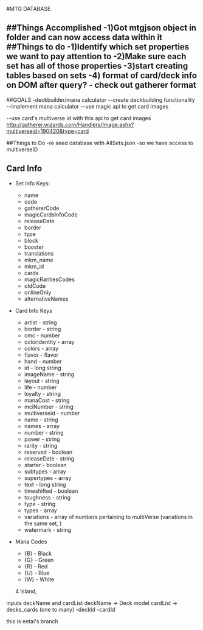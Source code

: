#MTG DATABASE

##Things Accomplished
-1)Got mtgjson object in folder and can now access data within it
##Things to do
-1)Identify which set properties we want to pay attention to
-2)Make sure each set has all of those properties
-3)start creating tables based on sets
-4) format of card/deck info on DOM after query? - check out gatherer format
-

##GOALS
-deckbuilder/mana calculator
--create deckbuilding functionality
--implement mana calculator
--use magic api to get card images

--use card's multiverse id with this api to get card images
http://gatherer.wizards.com/Handlers/Image.ashx?multiverseid=190420&type=card


##Things to Do
-re seed database with AllSets.json
    -so we have access to multiverseID

## Card Info
* Set Info Keys:
    * name
    * code
    * gathererCode
    * magicCardsInfoCode
    * releaseDate
    * border
    * type
    * block
    * booster
    * translations
    * mkm_name
    * mkm_id
    * cards
    * magicRaritiesCodes
    * oldCode
    * onlineOnly
    * alternativeNames

* Card Info Keys
    * artist - string
    * border - string
    * cmc - number
    * colorIdentity - array 
    * colors - array
    * flavor - flavor
    * hand - number
    * id - long string 
    * imageName - string
    * layout - string
    * life - number
    * loyalty - string
    * manaCost - string
    * mciNumber - string
    * multiverseid - number
    * name - string
    * names - array
    * number - string
    * power - string
    * rarity - string
    * reserved - boolean
    * releaseDate - string
    * starter - boolean
    * subtypes - array
    * supertypes - array
    * text - long string
    * timeshifted - boolean
    * toughness - string
    * type - string
    * types - array
    * variations - array of numbers pertaining to multiVerse (variations in the same set, )
    * watermark - string

* Mana Codes
    * {B} - Black
    * {G} - Green
    * {R} - Red
    * {U} - Blue
    * {W} - White

    4 Island, 


inputs deckName and cardList
deckName -> Deck model
cardList -> decks_cards
(one to many)
    -deckId   -cardId 


this is eetai's branch
